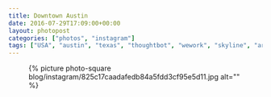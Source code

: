 ```yaml
---
title: Downtown Austin
date: 2016-07-29T17:09:00+00:00
layout: photopost
categories: ["photos", "instagram"]
tags: ["USA", "austin", "texas", "thoughtbot", "wework", "skyline", "architecture"]
---
```


<figure class="photo photo--square">
  {% picture photo-square blog/instagram/825c17caadafedb84a5fdd3cf95e5d11.jpg alt="" %}
</figure>


